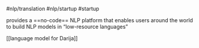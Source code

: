#nlp/translation 
#nlp/startup 
#startup 

provides a ==no-code== NLP platform that enables users around the world to build NLP models in “low-resource languages”

[[language model for Darija]]